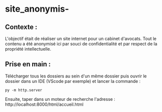 # site_anonymis-

## Contexte : 
L'objectif était de réaliser un site internet pour un cabinet d'avocats. Tout le contenu a été anonymisé ici par souci de confidentialité et par respect de la propriété intellectuelle.

## Prise en main : 
Télécharger tous les dossiers au sein d'un même dossier puis ouvrir le dossier dans un IDE (VScode par exemple) et lancer la commande : 

```py -m http.server```

Ensuite, taper dans un moteur de recherche l'adresse : http://localhost:8000/html/accueil.html
